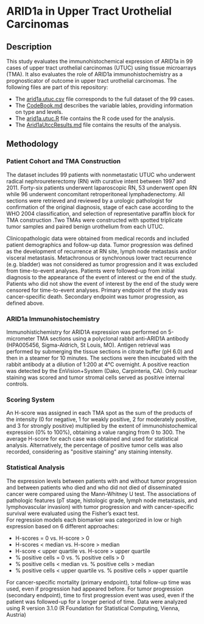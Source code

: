 # ARID1a in Upper Tract Urothelial Carcinomas

## Description
This study evaluates the immunohistochemical expression of ARID1a in 99 cases of upper tract urothelial carcinomas (UTUC) using tissue microarrays (TMA). It also evaluates the role of ARID1a immunohistochemistry as a prognosticator of outcome in upper tract urothelial carcinomas. The following files are part of this repository: 
* The [arid1a.utuc.csv](http:example.com) file corresponds to the full dataset of the 99 cases.
* The [CodeBook.md](http:example.com) describes the variable lables, providing information on type and levels.
* The [arid1a.utuc.R](http:example.com) file contains the R code used for the analysis.
* The [Arid1aUtccResults.md](htttp://example.com) file contains the results of the analysis.

## Methodology
### Patient Cohort and TMA Construction
The dataset includes 99 patients with nonmetastatic UTUC who underwent radical nephroureterectomy (RN) with curative intent between 1997 and 2011. Forty-six patients underwent laparoscopic RN, 53 underwent open RN while 96 underwent concomitant retroperitoneal lymphadenectomy. All sections were retrieved and reviewed by a urologic pathologist for confirmation of the original diagnosis, stage of each case according to the WHO 2004 classification, and selection of representative paraffin block for TMA construction .Two TMAs were constructed with spotted triplicate tumor samples and paired benign urothelium from each UTUC.  


Clinicopathologic data were obtained from medical records and included patient demographics and follow-up data. Tumor progression was defined as the development of recurrence at RN site, lymph node metastasis and/or visceral metastasis. Metachronous or synchronous lower tract recurrence (e.g. bladder) was not considered as tumor progression and it was excluded from time-to-event analyses. Patients were followed-up from initial diagnosis to the appearance of the event of interest or the end of the study. Patients who did not show the event of interest by the end of the study were censored for time-to-event analyses. Primary endpoint of the study was cancer-specific death. Secondary endpoint was tumor progression, as defined above.

### ARID1a Immunohistochemistry
Immunohistichemistry for ARID1A expression was performed on 5-micrometer TMA sections using a polyclonal rabbit anti-ARID1A antibody (HPA005456, Sigma-Aldrich, St Louis, MO). Antigen retrieval was performed by submerging the tissue sections in citrate buffer (pH 6.0) and then in a steamer for 10 minutes. The sections were then incubated with the rabbit antibody at a dilution of 1:200 at 4°C overnight. A positive reaction was detected by the EnVision+System (Dako, Carpinteria, CA). Only nuclear staining was scored and tumor stromal cells served as positive internal controls.  
### Scoring System
An H-score was assigned in each TMA spot as the sum of the products of the intensity (0 for negative, 1 for weakly positive, 2 for moderately positive, and 3 for strongly positive) multiplied by the extent of immunohistochemical expression (0% to 100%), obtaining a value ranging from 0 to 300. The average H-score for each case was obtained and used for statistical analysis. Alternatively, the percentage of positive tumor cells was also recorded, considering as "positive staining" any staining intensity.  
### Statistical Analysis
The expression levels between patients with and without tumor progression and between patients who died and who did not died of disseminated cancer were compared using the Mann-Whitney U test. The associations of pathologic features (pT stage, histologic grade, lymph node metastasis, and lymphovascular invasion) with tumor progression and with cancer-specific survival were evaluated using the Fisher’s exact test.  
For regression models each biomarker was categorized in low or high expression based on 6 different approaches: 
* H-scores = 0 vs. H-score > 0
* H-scores < median vs. H-score > median
* H-score < upper quartile vs. H-score > upper quartile
* % positive cells = 0 vs. % positive cells > 0
* % positive cells < median vs. % positive cells > median
* % positive cells < upper quartile vs. % positive cells > upper quartile


For cancer-specific mortality (primary endpoint), total follow-up time was used, even if progression had appeared before. For tumor progression (secondary endpoint), time to first progression event was used, even if the patient was followed-up for a longer period of time. Data were analyzed using R version 3.1.0 (R Foundation for Statistical Computing, Vienna, Austria)